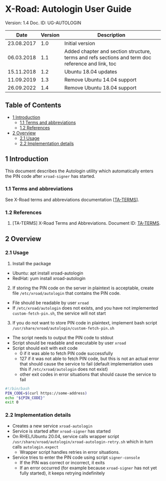 # X-Road: Autologin User Guide

Version: 1.4
Doc. ID: UG-AUTOLOGIN


| Date       | Version | Description                                                                                       |
|------------|---------|---------------------------------------------------------------------------------------------------|
| 23.08.2017 | 1.0     | Initial version                                                                                   |
| 06.03.2018 | 1.1     | Added chapter and section structure, terms and refs sections and term doc reference and link, toc |
| 15.11.2018 | 1.2     | Ubuntu 18.04 updates                                                                              |
| 11.09.2019 | 1.3     | Remove Ubuntu 14.04 support                                                                       |
| 26.09.2022 | 1.4     | Remove Ubuntu 18.04 support                                                                       |

## Table of Contents

<!-- toc -->

- [1 Introduction](#1-introduction)
    + [1.1 Terms and abbreviations](#11-terms-and-abbreviations)
    + [1.2 References](#12-references)
- [2 Overview](#2-overview)
    + [2.1 Usage](#21-usage)
    + [2.2 Implementation details](#22-implementation-details)
    
<!-- tocstop -->

## 1 Introduction

This document describes the Autologin utility which automatically enters the PIN code after `xroad-signer` has started.

### 1.1 Terms and abbreviations

See X-Road terms and abbreviations documentation \[[TA-TERMS](#Ref_TERMS)\].

### 1.2 References

1. <a id="Ref_TERMS" class="anchor"></a>\[TA-TERMS\] X-Road Terms and Abbreviations. Document ID: [TA-TERMS](terms_x-road_docs.md).

## 2 Overview
### 2.1 Usage

1. Install the package
  * Ubuntu: apt install xroad-autologin
  * RedHat: yum install xroad-autologin

2. If storing the PIN code on the server in plaintext is acceptable, create file `/etc/xroad/autologin` that contains the PIN code. 
  * File should be readable by user `xroad`
  * If `/etc/xroad/autologin` does not exists, and you have not implemented `custom-fetch-pin.sh`, the service will not start
3. If you do not want to store PIN code in plaintext, implement bash script 
`/usr/share/xroad/autologin/custom-fetch-pin.sh`
  * The script needs to output the PIN code to stdout
  * Script should be readable and executable by user `xroad`
  * Script should exit with exit code
    * 0 if it was able to fetch PIN code successfully
    * 127 if it was not able to fetch PIN code, but this is not an actual error that should cause the service to fail (default implementation uses this if `/etc/xroad/autologin` does not exist)
    * other exit codes in error situations that should cause the service to fail
  ```bash
  #!/bin/bash
  PIN_CODE=$(curl https://some-address)
  echo "${PIN_CODE}"
  exit 0
  ```

### 2.2 Implementation details

* Creates a new service `xroad-autologin`
* Service is started after `xroad-signer` has started
* On RHEL/Ubuntu 20.04, service calls wrapper script `/usr/share/xroad/autologin/xroad-autologin-retry.sh` which in turn calls `autologin.expect`
  * Wrapper script handles retries in error situations.
* Service tries to enter the PIN code using script `signer-console`
  * If the PIN was correct or incorrect, it exits
  * If an error occurred (for example because `xroad-signer` has not yet fully started), it keeps retrying indefinitely
